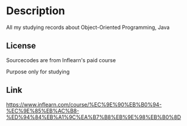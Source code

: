 # Description

All my studying records about Object-Oriented Programming, Java


## License

Sourcecodes are from Inflearn's paid course

Purpose only for studying

## Link

https://www.inflearn.com/course/%EC%9E%90%EB%B0%94-%EC%9E%85%EB%AC%B8-%ED%94%84%EB%A1%9C%EA%B7%B8%EB%9E%98%EB%B0%8D
